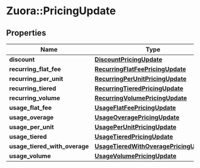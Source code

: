 # Zuora::PricingUpdate

## Properties
Name | Type | Description | Notes
------------ | ------------- | ------------- | -------------
**discount** | [**DiscountPricingUpdate**](DiscountPricingUpdate.md) |  | [optional] 
**recurring_flat_fee** | [**RecurringFlatFeePricingUpdate**](RecurringFlatFeePricingUpdate.md) |  | [optional] 
**recurring_per_unit** | [**RecurringPerUnitPricingUpdate**](RecurringPerUnitPricingUpdate.md) |  | [optional] 
**recurring_tiered** | [**RecurringTieredPricingUpdate**](RecurringTieredPricingUpdate.md) |  | [optional] 
**recurring_volume** | [**RecurringVolumePricingUpdate**](RecurringVolumePricingUpdate.md) |  | [optional] 
**usage_flat_fee** | [**UsageFlatFeePricingUpdate**](UsageFlatFeePricingUpdate.md) |  | [optional] 
**usage_overage** | [**UsageOveragePricingUpdate**](UsageOveragePricingUpdate.md) |  | [optional] 
**usage_per_unit** | [**UsagePerUnitPricingUpdate**](UsagePerUnitPricingUpdate.md) |  | [optional] 
**usage_tiered** | [**UsageTieredPricingUpdate**](UsageTieredPricingUpdate.md) |  | [optional] 
**usage_tiered_with_overage** | [**UsageTieredWithOveragePricingUpdate**](UsageTieredWithOveragePricingUpdate.md) |  | [optional] 
**usage_volume** | [**UsageVolumePricingUpdate**](UsageVolumePricingUpdate.md) |  | [optional] 


